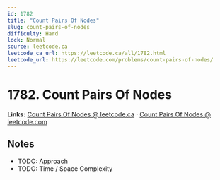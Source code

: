```yaml
--- 
id: 1782
title: "Count Pairs Of Nodes"
slug: count-pairs-of-nodes
difficulty: Hard
lock: Normal
source: leetcode.ca
leetcode_ca_url: https://leetcode.ca/all/1782.html
leetcode_url: https://leetcode.com/problems/count-pairs-of-nodes/
---
```


# 1782. Count Pairs Of Nodes

**Links:** [Count Pairs Of Nodes @ leetcode.ca](https://leetcode.ca/all/1782.html) · [Count Pairs Of Nodes @ leetcode.com](https://leetcode.com/problems/count-pairs-of-nodes/)

## Notes
- TODO: Approach
- TODO: Time / Space Complexity
